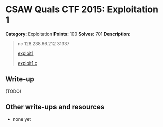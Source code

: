 # CSAW Quals CTF 2015: Exploitation 1

**Category:** Exploitation
**Points:** 100
**Solves:** 701
**Description:** 

> nc 128.238.66.212 31337
>
> [exploit1](exploit1)
>
> [exploit1.c](exploit1.c)

## Write-up

(TODO)

## Other write-ups and resources

* none yet
